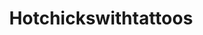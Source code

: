 ---
title: Hotchickswithtattoos
crosslinks:
- nsfw
- myult1mateischarging
- Celebs_img
- Sexsells
- JulieKennedy
- RebeccaCrow
- suicidegirls
- HattieWatson
- TaylorWhite
- u_imguralbumbot
- NSFWNativeAmerican
- hotguyswithtattoos
- asamisuicide
- SubAutoCorrectBot
- PunkGirls
- truesexypizza
- RealGirls
- Lass
- youtubot
- Coralinne_Suicide
---